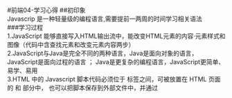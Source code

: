 #前端04-学习心得
##初印象  
Javascrip 是一种轻量级的编程语言,需要提前一两周的时间学习相关语法  
###学习过程  
1.JavaScript 能够直接写入HTML输出流中，能改变HTML元素的内容·元素样式和图像（代码中含查找元素和改变元素内容两步）  
2.JavaScript与Java是完全不同的两种语言，Java是面向对象的语言，JavaScript是面向过程的语言 ； 
Java是更复杂的编程语言，JavaScript更简单、易学、易用    
3.HTML 中的 Javascript 脚本代码必须位于 <script> 和 </script> 标签之间，可被放置在 HTML 页面的 <body> 和 <head> 部分中， 也可以把脚本保存到外部文件中，并通过 <script src="filename.js"> 标签引入，但外部脚本不能包含 <script> 标签  
4.JavaScript 没有任何打印或者输出的函数，可以通过不同的方式来输出数据，如 alert()、console.log()、document.write()、innerHTML、DOM 等    
5.在编程语言中，变量用于存储数据值，JavaScript 使用关键字 var 来定义变量， 使用等号来为变量赋值，分号用于语句的分隔，也可用于在一行中编写多条语句  
6.JavaScript 对大小写是敏感的，常见的是驼峰法的命名规则，如 lastName (而不是lastname)  
7.JavaScript 可以分批地组合起来，代码块的作用是一并地执行语句序列。  
8.JavaScript 会忽略多余的空格和空行，但在代码中留下空格和空行可以增加代码的可读性，可以在文本字符串中使用反斜杠对代码行进行换行  
9.单行注释以 // 开头，多行注释以 /* 开始，以 */ 结尾，可用于阻止其中一条代码行或代码块的执行  
10.JavaScript 的变量可以存储各种类型的数据，如数字、字符串、对象、函数等，变量必须以字母开头，变量名称对大小写敏感  
11.向变量分配文本值时，应该用双引号或单引号包围这个值，否则它会被当作代码执行。向变量赋的值是数值时，不要使用引号。如果用引号包围数值，该值会被作为文本来处理。  
12.在代码开始处，统一对需要的变量进行声明；可以在一条语句中声明很多变量，用逗号分隔；一条语句中声明的多个变量不可以同时赋同一个值；const 用于定义常量，即一旦赋值后，变量的值不能再被修改  
13.JavaScript 拥有动态类型，这意味着相同的变量可用作不同的类型，数组本质上是特殊类型的对象，JavaScript 变量均为对象，局部变量在函数执行完毕后销毁，全局变量在页面关闭后销毁。  
14.同步按你的代码顺序执行，异步不按照代码顺序执行，异步的执行效率更高